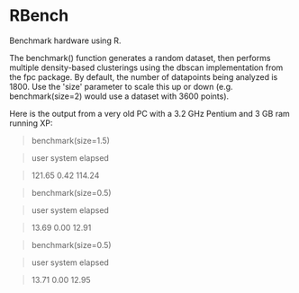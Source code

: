 RBench
======

Benchmark hardware using R.

The benchmark() function generates a random dataset, then performs multiple density-based clusterings
using the dbscan implementation from the fpc package. By default, the number of datapoints being
analyzed is 1800. Use the 'size' parameter to scale this up or down (e.g. benchmark(size=2) would
use a dataset with 3600 points). 

Here is the output from a very old PC with a 3.2 GHz Pentium and 3 GB ram running XP: 

> benchmark(size=1.5)

> user  system elapsed

> 121.65    0.42  114.24 
 
> benchmark(size=0.5)

>  user  system elapsed
   
> 13.69    0.00   12.91 
  
> benchmark(size=0.5)

> user  system elapsed 
   
> 13.71    0.00   12.95  
